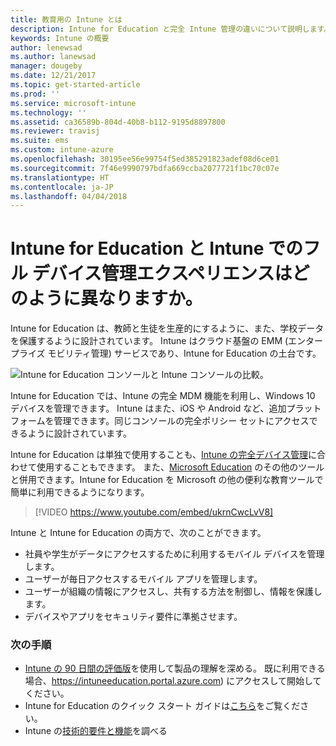 ```yaml
---
title: 教育用の Intune とは
description: Intune for Education と完全 Intune 管理の違いについて説明します。
keywords: Intune の概要
author: lenewsad
ms.author: lanewsad
manager: dougeby
ms.date: 12/21/2017
ms.topic: get-started-article
ms.prod: ''
ms.service: microsoft-intune
ms.technology: ''
ms.assetid: ca36589b-804d-40b8-b112-9195d8897800
ms.reviewer: travisj
ms.suite: ems
ms.custom: intune-azure
ms.openlocfilehash: 30195ee56e99754f5ed385291823adef08d6ce01
ms.sourcegitcommit: 7f46e9990797bdfa669ccba2077721f1bc70c07e
ms.translationtype: HT
ms.contentlocale: ja-JP
ms.lasthandoff: 04/04/2018
---
```

# <a name="how-is-intune-for-education-different-from-the-full-device-management-experience-in-intune"></a>Intune for Education と Intune でのフル デバイス管理エクスペリエンスはどのように異なりますか。

Intune for Education は、教師と生徒を生産的にするように、また、学校データを保護するように設計されています。 Intune はクラウド基盤の EMM (エンタープライズ モビリティ管理) サービスであり、Intune for Education の土台です。

![Intune for Education コンソールと Intune コンソールの比較。](./media/intune-azure-vs-intuneEDU.png)

Intune for Education では、Intune の完全 MDM 機能を利用し、Windows 10 デバイスを管理できます。 Intune はまた、iOS や Android など、追加プラットフォームを管理できます。同じコンソールの完全ポリシー セットにアクセスできるように設計されています。

Intune for Education は単独で使用することも、[Intune の完全デバイス管理](introduction-intune.md)に合わせて使用することもできます。 また、[Microsoft Education](https://microsoft.com/education) のその他のツールと併用できます。Intune for Education を Microsoft の他の便利な教育ツールで簡単に利用できるようになります。

> [!VIDEO https://www.youtube.com/embed/ukrnCwcLvV8]

Intune と Intune for Education の両方で、次のことができます。
* 社員や学生がデータにアクセスするために利用するモバイル デバイスを管理します。
* ユーザーが毎日アクセスするモバイル アプリを管理します。
* ユーザーが組織の情報にアクセスし、共有する方法を制御し、情報を保護します。
* デバイスやアプリをセキュリティ要件に準拠させます。

### <a name="next-steps"></a>次の手順
* [Intune の 90 日間の評価版](https://signup.microsoft.com/Signup?OfferId=5eec053c-cc40-4cd5-a06a-ea8d75cf2686&ali=1)を使用して製品の理解を深める。 既に利用できる場合、https://intuneeducation.portal.azure.com) にアクセスして開始してください。
* Intune for Education のクイック スタート ガイドは[こちら](/intune-education/what-is-express-configuration)をご覧ください。
* Intune の[技術的要件と機能](/intune/supported-devices-browsers)を調べる
